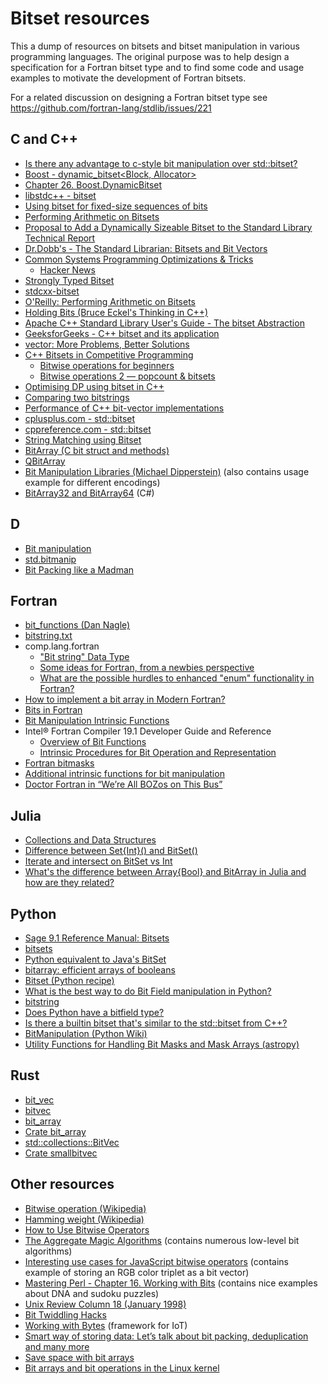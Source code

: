 # Bitset resources

This a dump of resources on bitsets and bitset manipulation in various programming languages. The original purpose was to help design a specification for a Fortran bitset type and to find some code and usage examples to motivate the development of Fortran bitsets.

For a related discussion on designing a Fortran bitset type see https://github.com/fortran-lang/stdlib/issues/221

## C and C++

* [Is there any advantage to c-style bit manipulation over std::bitset?](https://softwareengineering.stackexchange.com/questions/284160/is-there-any-advantage-to-c-style-bit-manipulation-over-stdbitset)
* [Boost - dynamic_bitset<Block, Allocator>](https://valelab4.ucsf.edu/svn/3rdpartypublic/boost/libs/dynamic_bitset/dynamic_bitset.html)
* [Chapter 26. Boost.DynamicBitset](https://theboostcpplibraries.com/boost.dynamicbitset)
* [libstdc++ - bitset](https://www.cs.auckland.ac.nz/references/c/libstdcpp-api/a00978_source.html)
* [Using bitset for fixed-size sequences of bits](https://subscription.packtpub.com/book/application_development/9781786465184/5/ch05lvl1sec50/using-bitset-for-fixed-size-sequences-of-bits)
* [Performing Arithmetic on Bitsets](https://flylib.com/books/en/2.131.1/performing_arithmetic_on_bitsets.html)
* [Proposal to Add a Dynamically Sizeable Bitset to the Standard Library Technical Report](http://93.90.116.65/JTC1/SC22/WG21/docs/papers/2006/n2050.pdf)
* [Dr.Dobb's - The Standard Librarian: Bitsets and Bit Vectors](https://www.drdobbs.com/the-standard-librarian-bitsets-and-bit-v/184401382)
* [Common Systems Programming Optimizations & Tricks](https://paulcavallaro.com/blog/common-systems-programming-optimizations-tricks/)
    - [Hacker News](https://news.ycombinator.com/item?id=21026522)
* [Strongly Typed Bitset](http://www.open-std.org/jtc1/sc22/wg21/docs/papers/2014/n4202.html)
* [stdcxx-bitset](https://github.com/fmatthew5876/stdcxx-bitset)
* [O'Reilly: Performing Arithmetic on Bitsets](https://www.oreilly.com/library/view/c-cookbook/0596007612/ch11s20.html)
* [Holding Bits (Bruce Eckel's Thinking in C++)](https://www.fi.muni.cz/usr/jkucera/tic/tic0230.html)
* [Apache C++ Standard Library User's Guide - The bitset Abstraction](https://stdcxx.apache.org/doc/stdlibug/8-4.html)
* [GeeksforGeeks - C++ bitset and its application](https://www.geeksforgeeks.org/c-bitset-and-its-application/)
* [vector<bool>: More Problems, Better Solutions](http://www.gotw.ca/publications/N1211.pdf)
* [C++ Bitsets in Competitive Programming](https://www.youtube.com/watch?v=jqJ5s077OKo)
    - [Bitwise operations for beginners](https://codeforces.com/blog/entry/73490)
    - [Bitwise operations 2 — popcount & bitsets](https://codeforces.com/blog/entry/73558)
* [Optimising DP using bitset in C++](https://codeforces.com/blog/entry/45576)
* [Comparing two bitstrings](http://www.thijsjanzen.nl/Old/bitcomparison.shtml)
* [Performance of C++ bit-vector implementations](https://www.researchgate.net/publication/220803585_Performance_of_C_bit-vector_implementations)
* [cplusplus.com - std::bitset](http://www.cplusplus.com/reference/bitset/bitset/)
* [cppreference.com - std::bitset](https://en.cppreference.com/w/cpp/utility/bitset)
* [String Matching using Bitset](https://iq.opengenus.org/string-matching-using-bitset/)
* [BitArray (C bit struct and methods)](https://github.com/noporpoise/BitArray)
* [QBitArray](https://doc.qt.io/archives/qt-4.8/qbitarray.html)
* [Bit Manipulation Libraries (Michael Dipperstein)](http://michael.dipperstein.com/bitlibs/) (also contains usage example for different encodings)
* [BitArray32 and BitArray64](https://www.jacksondunstan.com/articles/5126) (C#)

## D

* [Bit manipulation](https://tour.dlang.org/tour/en/gems/bit-manipulation)
* [std.bitmanip](https://dlang.org/phobos/std_bitmanip.html)
* [Bit Packing like a Madman](http://dconf.org/2016/talks/sechet.html)

## Fortran

* [bit_functions (Dan Nagle)](http://www.daniellnagle.com/bitfunc.html)
* [bitstring.txt](http://www.fortranlib.com/bitstring.txt)
* comp.lang.fortran
    - ["Bit string" Data Type](https://groups.google.com/g/comp.lang.fortran/c/VHihgHIbGMg/m/NC9SJ9NlyhQJ)
    - [Some ideas for Fortran, from a newbies perspective](https://groups.google.com/g/comp.lang.fortran/c/m6qz7hC4a7M)
    - [What are the possible hurdles to enhanced "enum" functionality in Fortran?](https://groups.google.com/g/comp.lang.fortran/c/iWUgXY0UJ4s/m/c3nnuNJaEAAJ)
* [How to implement a bit array in Modern Fortran?](https://stackoverflow.com/questions/14143677/how-to-implement-a-bit-array-in-modern-fortran)
* [Bits in Fortran](http://www.phys.ufl.edu/~coldwell/MultiplePrecision/Bob/BitsInFortran.htm)
* [Bit Manipulation Intrinsic Functions](http://www2.phys.canterbury.ac.nz/dept/docs/manuals/Fortran-90/HTMLNotesnode158.html)
* Intel® Fortran Compiler 19.1 Developer Guide and Reference
  - [Overview of Bit Functions](https://software.intel.com/content/www/us/en/develop/documentation/fortran-compiler-developer-guide-and-reference/top/language-reference/intrinsic-procedures/overview-of-bit-functions.html)
  - [Intrinsic Procedures for Bit Operation and Representation](https://software.intel.com/content/www/us/en/develop/documentation/fortran-compiler-developer-guide-and-reference/top/language-reference/a-to-z-reference/language-summary-tables/intrinsic-procedures-for-bit-operation-and-representation.html)
* [Fortran bitmasks](http://pdebuyl.be/blog/2018/fortran-bitmasks.html)
* [Additional intrinsic functions for bit manipulation](https://www.nag.com/nagware/np/r61_doc/nag_f2008.html#AUTOTOC_6_2)
* [Doctor Fortran in “We’re All BOZos on This Bus”](https://stevelionel.com/drfortran/2020/08/11/doctor-fortran-in-were-all-bozos-on-this-bus/)

## Julia

* [Collections and Data Structures](https://docs.julialang.org/en/v1/base/collections/#Collections-and-Data-Structures)
* [Difference between Set{Int}() and BitSet()](https://discourse.julialang.org/t/difference-between-set-int-and-bitset/27737)
* [Iterate and intersect on BitSet vs Int](https://discourse.julialang.org/t/iterate-and-intersect-on-bitset-vs-int/30345)
* [What's the difference between Array{Bool} and BitArray in Julia and how are they related?](https://stackoverflow.com/questions/29623059/whats-the-difference-between-arraybool-and-bitarray-in-julia-and-how-are-they)

## Python

* [Sage 9.1 Reference Manual: Bitsets](https://doc.sagemath.org/html/en/reference/data_structures/sage/data_structures/bitset.html)
* [bitsets](https://pypi.org/project/bitsets/)
* [Python equivalent to Java's BitSet](https://stackoverflow.com/questions/3946086/python-equivalent-to-javas-bitset)
* [bitarray: efficient arrays of booleans](https://pypi.org/project/bitarray/)
* [Bitset (Python recipe)](https://code.activestate.com/recipes/576738-bitset/)
* [What is the best way to do Bit Field manipulation in Python?](https://stackoverflow.com/questions/39663/what-is-the-best-way-to-do-bit-field-manipulation-in-python/)
* [bitstring](https://github.com/scott-griffiths/bitstring)
* [Does Python have a bitfield type?](https://stackoverflow.com/questions/142812/does-python-have-a-bitfield-type)
* [Is there a builtin bitset that's similar to the std::bitset from C++?](https://stackoverflow.com/questions/34496234/is-there-a-builtin-bitset-thats-similar-to-the-stdbitset-from-c/34496589)
* [BitManipulation (Python Wiki)](https://wiki.python.org/moin/BitManipulation)
* [Utility Functions for Handling Bit Masks and Mask Arrays (astropy)](https://docs.astropy.org/en/stable/nddata/bitmask.html)


## Rust

* [bit_vec](https://contain-rs.github.io/bit-vec/bit_vec/)
* [bitvec](https://docs.rs/bitvec/0.19.3/bitvec/)
* [bit_array](https://docs.rs/bit-array/0.4.4/bit_array/)
* [Crate bit_array](https://ambaxter.github.io/bit_array/bit_array/)
* [std::collections::BitVec](https://doc.rust-lang.org/1.2.0/std/collections/struct.BitVec.html)
* [Crate smallbitvec](https://docs.rs/smallbitvec/2.5.0/smallbitvec/)

## Other resources

* [Bitwise operation (Wikipedia)](https://en.wikipedia.org/wiki/Bitwise_operation)
* [Hamming weight (Wikipedia)](https://en.wikipedia.org/wiki/Hamming_weight)
* [How to Use Bitwise Operators](https://medium.com/better-programming/how-to-use-bitwise-operators-90cd7a3a0fd7)
* [The Aggregate Magic Algorithms](http://aggregate.org/MAGIC/) (contains numerous low-level bit algorithms)
* [Interesting use cases for JavaScript bitwise operators](https://blog.logrocket.com/interesting-use-cases-for-javascript-bitwise-operators/) (contains example of storing an RGB color triplet as a bit vector)
* [Mastering Perl - Chapter 16. Working with Bits](https://www.oreilly.com/library/view/mastering-perl/9780596527242/ch16.html) (contains nice examples about DNA and sudoku puzzles)
* [Unix Review Column 18 (January 1998)](http://www.stonehenge.com/merlyn/UnixReview/col18.html)
* [Bit Twiddling Hacks](https://graphics.stanford.edu/~seander/bithacks.html)
* [Working with Bytes](https://www.thethingsnetwork.org/docs/devices/bytes.html) (framework for IoT)
* [Smart way of storing data: Let’s talk about bit packing, deduplication and many more](https://towardsdatascience.com/smart-way-of-storing-data-d22dd5077340)
* [Save space with bit arrays](https://www.perl.com/article/save-space-with-bit-arrays/)
* [Bit arrays and bit operations in the Linux kernel](https://0xax.gitbooks.io/linux-insides/content/DataStructures/linux-datastructures-3.html)